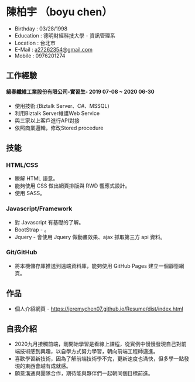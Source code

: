 # 陳柏宇 （boyu chen）

* Birthday : 03/28/1998
* Education : 德明財經科技大學 - 資訊管理系
* Location : 台北市
* E-Mail : a27262354@gmail.com
* Mobile : 0976201274

## 工作經驗

#### 綿春纖維工業股份有限公司-實習生- 2019 07-08 ~ 2020 06-30

* 使用技術:(Biztalk Server、C#、MSSQL)
* 利用Biztalk Server維護Web Service
* 與三家以上客戶進行API對接
* 依照商業邏輯，修改Stored procedure

## 技能

### HTML/CSS

* 瞭解 HTML 語意。
* 能夠使用 CSS 做出網頁排版與 RWD 響應式設計。
* 使用 SASS。
 
### Javascript/Framework

* 對 Javascript 有基礎的了解。
* BootStrap - 。
* Jquery - 會使用 Jquery 做動畫效果、ajax 抓取第三方 api 資料。

### Git/GitHub

* 將本機儲存庫推送到遠端資料庫，能夠使用 GitHub Pages 建立一個靜態網頁。

## 作品

* 個人介紹網頁 - https://jeremychen07.github.io/Resume/dist/index.html


## 自我介紹

* 2020九月接觸前端，剛開始學習是看線上課程，從實例中慢慢發現自己對前端技術感到興趣，以自學方式努力學習，朝向前端工程師邁進。
* 喜歡學習新技術，因為了解前端技術學不完，更新速度也滿快，但多學一點發現的東西會越有成就感。
* 願意溝通與團隊合作，期待能與夥伴們一起朝同個目標前進。
